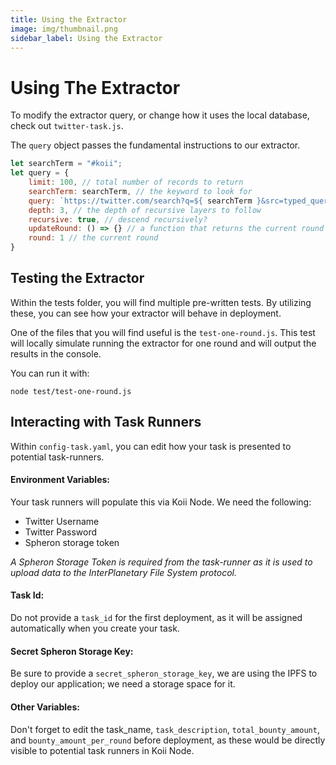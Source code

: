 ```yaml
---
title: Using the Extractor
image: img/thumbnail.png
sidebar_label: Using the Extractor
---
```


# Using The Extractor

To modify the extractor query, or change how it uses the local database, check out `twitter-task.js`.

The `query` object passes the fundamental instructions to our extractor.

```javascript
let searchTerm = "#koii";
let query = {
    limit: 100, // total number of records to return
    searchTerm: searchTerm, // the keyword to look for
    query: `https://twitter.com/search?q=${ searchTerm }&src=typed_query`, // the query string (including said keyword)
    depth: 3, // the depth of recursive layers to follow
    recursive: true, // descend recursively?
    updateRound: () => {} // a function that returns the current round
    round: 1 // the current round
}
```

## Testing the Extractor

Within the tests folder, you will find multiple pre-written tests. By utilizing these, you can see how your extractor will behave in deployment.

One of the files that you will find useful is the `test-one-round.js`. This test will locally simulate running the extractor for one round and will output the results in the console.

You can run it with:

`node test/test-one-round.js`

## Interacting with Task Runners

Within `config-task.yaml`, you can edit how your task is presented to potential task-runners.

#### Environment Variables:

Your task runners will populate this via Koii Node. We need the following:

- Twitter Username
- Twitter Password
- Spheron storage token

_A Spheron Storage Token is required from the task-runner as it is used to upload data to the InterPlanetary File System protocol._

#### Task Id:

Do not provide a `task_id` for the first deployment, as it will be assigned automatically when you create your task.

#### Secret Spheron Storage Key:

Be sure to provide a `secret_spheron_storage_key`, we are using the IPFS to deploy our application; we need a storage space for it.

#### Other Variables:

Don't forget to edit the task_name, `task_description`, `total_bounty_amount`, and `bounty_amount_per_round` before deployment, as these would be directly visible to potential task runners in Koii Node.
